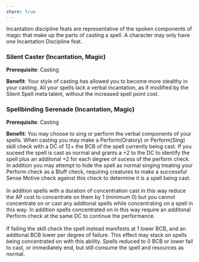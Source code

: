 ```yaml
---
share: true
---
```

Incantation discipline feats are representative of the spoken components of magic that make up the parts of casting a spell. A character may only have one Incantation Discipline feat.

<h3><span><p>Silent Caster (Incantation, Magic)</p></span></h3><p><span><p><b>Prerequisite</b>:    Casting<br></p></span></p><p><span><p><b>Benefit</b>:    Your style of casting has allowed you to become more stealthy in your casting. All your spells lack a verbal incantation, as if modified by the Silent Spell meta talent, without the increased spell point cost.<br></p></span></p><h3><span><p>Spellbinding Serenade (Incantation, Magic)</p></span></h3><p><span><p><b>Prerequisite</b>:    Casting<br></p></span></p><p><span><p><b>Benefit</b>:    You may choose to sing or perform the verbal components of your spells. When casting you may make a Perform(Oratory) or Perform(Sing) skill check with a DC of 12+ the BCB of the spell currently being cast. If you suceed the spell is cast as normal and grants a +2 to the DC to identify the spell plus an additonal +2 for each degree of sucess of the perform check. In addition you may attempt to hide the spell as normal singing treating your Perform check as a Bluff check, requiring creatures to make a successful Sense Motive check against this check to determine it is a spell being cast.<br><br>In addition spells with a duration of concentration cast in this way reduce the AP cost to concentrate on them by 1 (minimum 0) but you cannot concentrate on or cast any additonal spells while concentrating on a spell in this way. In addition spells concentrated on in this way require an additonal Perform check at the same DC to continue the performance.<br><br>If failing the skill check the spell instead manifests at 1 lower BCB, and an additonal BCB lower per degree of failure. This effect may stack on spells being concentrated on with this ability. Spells reduced to 0 BCB or lower fail to cast, or immediately end, but still consume the spell and resources as normal.<br></p></span></p>